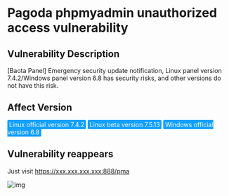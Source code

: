 # Pagoda phpmyadmin unauthorized access vulnerability

## Vulnerability Description

[Baota Panel] Emergency security update notification, Linux panel version 7.4.2/Windows panel version 6.8 has security risks, and other versions do not have this risk. 

## Affect Version

<span style="background-color:rgb(18, 160, 255); padding: 2px 4px; border-radius: 3px; color: white;">Linux official version 7.4.2</span>
<span style="background-color:rgb(18, 160, 255); padding: 2px 4px; border-radius: 3px; color: white;">Linux beta version 7.5.13</span>
<span style="background-color:rgb(18, 160, 255); padding: 2px 4px; border-radius: 3px; color: white;">Windows official version 6.8</span>

## Vulnerability reappears

Just visit https://xxx.xxx.xxx.xxx:888/pma

![img](https://raw.githubusercontent.com/PeiQi0/PeiQi-WIKI-Book/refs/heads/main/docs/.vuepress/../.vuepress/public/img/1627195785892-e09cd9d7-ec55-40b9-bd67-31a60daea697.png)